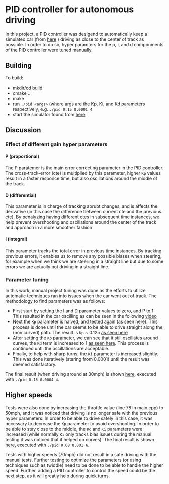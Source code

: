# PID controller for autonomous driving
[video1]: data/1_0_0.mp4 "Start of the parameter tuning"
[video2]: data/05_0_0.mp4 "Half the Kp parameter due to oscillation"
[video3]: data/0125_0_0.mp4 "Final Kp parameter"
[video4]: data/015_0_1.mp4 "Start tuning Kd"
[video5]: data/015_00004_4.mp4 "Final result"
[video6]: data/008_0001_6.mp4 "50mph"

In this project, a PID controller was desigend to automatically keep a simulated car (from [here](https://github.com/udacity/self-driving-car-sim/releases) ) driving as close to the center of track as possible. In order to do so, hyper paramters for the p, i, and d componments of the PID controller were tuned manually. 

## Building
To build:
* mkdir/cd build
* cmake ..
* make
* run `./pid <args>` (where args are the Kp, Ki, and Kd parameters respectively, e.g. `./pid 0.15 0.0001 4`
* start the simulator found from [here](https://github.com/udacity/self-driving-car-sim/releases)

## Discussion
### Effect of different gain hyper parameters
#### P (proportional)
The P paratemer is the main error correcting parameter in the PID controller. The cross-track-error (cte) is multiplied by this parameter, higher `Kp` values result in a faster responce time, but also oscillations around the middle of the track. 

#### D (differential)
This parameter is in charge of tracking abrubt changes, and is affects the derivative (in this case the difference between current cte and the previous cte). By penalyzing having different ctes in subsequent time instances, we help prevent overshooting and oscillations around the center of the track and approach in a more smoother fashion

#### I (integral)
This parameter tracks the total error in previous time instances. By tracking previous errors, it enables us to remove any possible biases when steering, for example when we think we are steering in a straight line but due to some errors we are actually not driving in a straight line.

### Parameter tuning
In this work, manual project tuning was done as the efforts to utilize automatic techniques ran into issues when the car went out of track. The methodology to find parameters was as follows:

* First start by setting the I and D parameter values to zero, and P to 1. This resulted in the car oscilling as can be seen in the following [video][video1]
* Next the `Kp` parameter is halved, and tested again (as seen [here][video2]). This process is done until the car seems to be able to drive straight along the (non curved) path. The result is `Kp` ~ 0.125 [as seen here][video3]
* After setting the `Kp` parameter, we can see that it still oscillates around curves, the `Kd` term is increased to 1 [as seen here][video4]. This process is continued until the oscillations are acceptable.
* Finally, to help with sharp turns, the `Ki` parameter is increased slightly. This was done iteratively (staring from 0.0001) until the result was deemed satisfactory.

The final result (when driving around at 30mph) is shown [here][video5], executed with `./pid 0.15 0.0004 4`.

## Higher speeds
Tests were also done by increasing the throttle value (line 78 in main.cpp) to 50mph, and it was noticed that driving is no longer safe with the previous hyper parameters. In order to be able to drive safely in this case, it was necessary to decrease the `Kp` parameter to avoid overshooting. In order to be able to stay close to the middle, the `Kd` and `Ki` parameters were increased (while normally `Ki` only tracks bias issues during the manual testing it was noticed that it helped on curves). The final result is shown [here][video6], executed with `./pid 0.08 0.001 6`.

Tests with higher speeds (70mph) did not result in a safe driving with the manual tests. Further testing to optimize the parameters (or using techniques such as twiddle) need to be done to be able to handle the higher speed. Further, adding a PID controller to control the speed could be the next step, as it will greatly help during quick turns.
